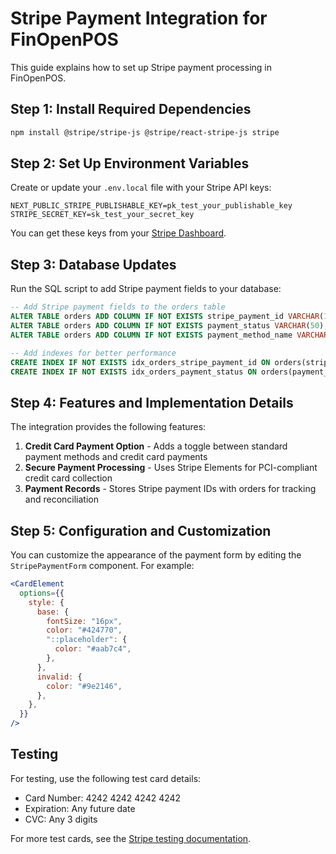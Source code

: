 # Stripe Payment Integration for FinOpenPOS

This guide explains how to set up Stripe payment processing in FinOpenPOS.

## Step 1: Install Required Dependencies

```bash
npm install @stripe/stripe-js @stripe/react-stripe-js stripe
```

## Step 2: Set Up Environment Variables

Create or update your `.env.local` file with your Stripe API keys:

```
NEXT_PUBLIC_STRIPE_PUBLISHABLE_KEY=pk_test_your_publishable_key
STRIPE_SECRET_KEY=sk_test_your_secret_key
```

You can get these keys from your [Stripe Dashboard](https://dashboard.stripe.com/apikeys).

## Step 3: Database Updates

Run the SQL script to add Stripe payment fields to your database:

```sql
-- Add Stripe payment fields to the orders table
ALTER TABLE orders ADD COLUMN IF NOT EXISTS stripe_payment_id VARCHAR(100);
ALTER TABLE orders ADD COLUMN IF NOT EXISTS payment_status VARCHAR(50);
ALTER TABLE orders ADD COLUMN IF NOT EXISTS payment_method_name VARCHAR(100);

-- Add indexes for better performance
CREATE INDEX IF NOT EXISTS idx_orders_stripe_payment_id ON orders(stripe_payment_id);
CREATE INDEX IF NOT EXISTS idx_orders_payment_status ON orders(payment_status);
```

## Step 4: Features and Implementation Details

The integration provides the following features:

1. **Credit Card Payment Option** - Adds a toggle between standard payment methods and credit card payments
2. **Secure Payment Processing** - Uses Stripe Elements for PCI-compliant credit card collection
3. **Payment Records** - Stores Stripe payment IDs with orders for tracking and reconciliation

## Step 5: Configuration and Customization

You can customize the appearance of the payment form by editing the `StripePaymentForm` component. For example:

```jsx
<CardElement
  options={{
    style: {
      base: {
        fontSize: "16px",
        color: "#424770",
        "::placeholder": {
          color: "#aab7c4",
        },
      },
      invalid: {
        color: "#9e2146",
      },
    },
  }}
/>
```

## Testing

For testing, use the following test card details:

- Card Number: 4242 4242 4242 4242
- Expiration: Any future date
- CVC: Any 3 digits

For more test cards, see the [Stripe testing documentation](https://stripe.com/docs/testing).
